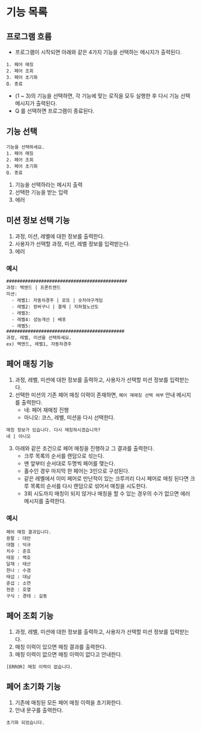 # 기능 목록

## 프로그램 흐름
- 프로그램이 시작되면 아래와 같은 4가지 기능을 선택하는 메시지가 출력된다.
``` 
1. 페어 매칭
2. 페어 조회
3. 페어 초기화
Q. 종료
```
- (1 ~ 3)의 기능을 선택하면, 각 기능에 맞는 로직을 모두 실행한 후 다시 기능 선택 메시지가 출력된다.
- Q 를 선택하면 프로그램이 종료된다.


## 기능 선택
``` 
기능을 선택하세요.
1. 페어 매칭
2. 페어 조회
3. 페어 초기화
Q. 종료
```
1. 기능을 선택하라는 메시지 출력
2. 선택한 기능을 받는 입력
3. 에러

## 미션 정보 선택 기능
1. 과정, 미션, 레벨에 대한 정보를 출력한다.
2. 사용자가 선택할 과정, 미션, 레벨 정보를 입력받는다.
3. 에러

### 예시
```
#############################################
과정: 백엔드 | 프론트엔드
미션:
  - 레벨1: 자동차경주 | 로또 | 숫자야구게임
  - 레벨2: 장바구니 | 결제 | 지하철노선도
  - 레벨3: 
  - 레벨4: 성능개선 | 배포
  - 레벨5: 
############################################
과정, 레벨, 미션을 선택하세요.
ex) 백엔드, 레벨1, 자동차경주
```


## 페어 매칭 기능
1. 과정, 레벨, 미션에 대한 정보를 출력하고, 사용자가 선택할 미션 정보를 입력받는다.
2. 선택한 미션의 기존 페어 매칭 이력이 존재하면, `페어 재매칭 선택 여부` 안내 메시지를 출력한다.
   - 네: 페어 재매칭 진행
   - 아니오: 코스, 레벨, 미션을 다시 선택한다.
```
매칭 정보가 있습니다. 다시 매칭하시겠습니까?
네 | 아니오
```
3. 아래와 같은 조건으로 페어 매칭을 진행하고 그 결과를 출력한다.
   - 크루 목록의 순서를 랜덤으로 섞는다.
   - 맨 앞부터 순서대로 두명씩 페어를 맺는다.
   - 홀수인 경우 마지막 한 페어는 3인으로 구성된다.
   - 같은 레벨에서 이미 페어로 만난적이 있는 크루끼리 다시 페어로 매칭 된다면 크루 목록의 순서를 다시 랜덤으로 섞어서 매칭을 시도한다.
   - 3회 시도까지 매칭이 되지 않거나 매칭을 할 수 있는 경우의 수가 없으면 에러 메시지를 출력한다.

### 예시
```
페어 매칭 결과입니다.
용팔 : 대만
대협 : 덕규
치수 : 준호
태웅 : 백호
달재 : 태산
한나 : 수겸
태섭 : 대남
준섭 : 소연
현준 : 호열
구식 : 경태 : 길동
```

## 페어 조회 기능
1. 과정, 레벨, 미션에 대한 정보를 출력하고, 사용자가 선택할 미션 정보를 입력받는다.
2. 매칭 이력이 있으면 매칭 결과를 출력한다.
3. 매칭 이력이 없으면 매칭 이력이 없다고 안내한다.
```
[ERROR] 매칭 이력이 없습니다.
```


## 페어 초기화 기능
1. 기존에 매칭된 모든 페어 매칭 이력을 초기화한다.
2. 안내 문구를 출력한다.
```
초기화 되었습니다.
```
